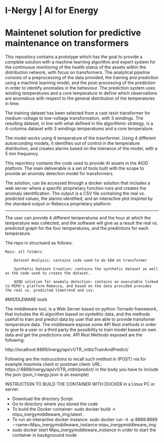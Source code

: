 # I-Nergy | AI for Energy
# Maintenet solution for predictive maintenance on transformers

This repository contains a prototype which has the goal to provide a complete solution with a machine learning algorithm and expert system for the continuous monitoring of the health status of the assets within the distribution network, with focus on transformers. 
The analytical pipeline consists of a preprocessing of the data provided, the training and prediction using a machine learning model, and the post-processing of the prediction in order to identify anomalies in the behaviour.  The prediction system uses winding temperatures and a core temperature to define which observations are anomalous with respect to the general distribution of the temperatures in time.

The training dataset has been selected from a cast resin transformer for medium-voltage to low-voltage transformation, with 3 windings. The resulting dataset, in line with what defined in the algorithmic strategy, is a 4-columns dataset with 3 windings temperatures and a core temperature.

The model works using 4 temperature of the trasnformer. Using 4 different autoeconding models, it identifies out of control in the temperature distribution, and creates alarms based on the tolerance of the model, with a 5 min frequency.

This reporitory contains the code used to provide AI assets in the AIOD platform. 
The main deliverable is a set of tools built with the scope to provide an anomaly detection model for transformers. 

The solution, can be accessed through a docker solution that includes a web server where a specific proprietary function runs and creates the anomaly identification. The output is a CSV file containing the real vs. predicted values, the alarms identified, and an interactive plot inspired by the standard output or Rebecca proprietary platform.
_________________________________________________________________________________________

The user can provide 4 different temperatures and the hour at which the temperature was collected, and the software will give as a result the real vs. predicted graph for the four temperatures, and the predictions for each temperature.

The repo in structuerd as follows:

    Main: all folders

        Dataset Analysis: contains code used to do EDA on transformer 

        Synthetic Dataset Creation: contains the synthetic dataset as well as the code used to create the dataset. 

        AIOD solution for anomaly detection: contains an executable linked to MIPU's platform Rebecca, and based on the data provided provides the real vs. predicted timetrend and csv. 
        
        
#MIDDLEWARE tools

The middleware tool, is a Web Server based on python Tornado framework, that includes the AI algorithm  based on syntethic data, and the methods usefull to train and predict data by user that are able to provide transfomer temperature data.
The middleware expose some  API Rest methods in order to give to a user or a third party the possibility to train model based on own data and  get the predictions one.
API Rest Methods exposed are the following:

http://localhost:8889/inergy/api/v1/TR_mtbt/TrainAndPredict/


Following are the instruuctions to recall such method in (POST) via for example Insomnia client or postman client:
URL:
https://<localhost or remote server pc>:8889/inergy/api/v1/TR_mtbt/predict/
in the body you have to include the json (json_I-nergy.json is an example)

INSTRUCTION TO BUILD THE CONTAINER WITH DOCKER in a Linux PC or server:
- Download the directory Script
- Go to directory where you stored the code
- To build the Docker container: sudo docker build -t mipu_inergymiddleware_img:latest .
- To run an interactive docker instance: sudo docker run -it -p 8889:8889 --name=Mipu_inergymiddleware_instance mipu_inergymiddleware_img
- sudo docker start Mipu_inergymiddleware_instance in order to start the container in backgroound mode
